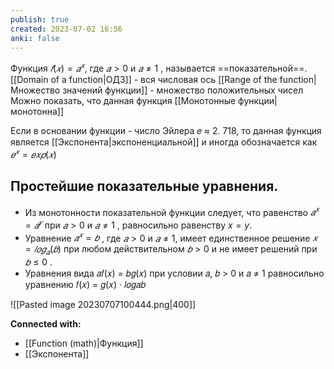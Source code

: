 ```yaml
---
publish: true
created: 2023-07-02 16:56
anki: false
---
```

Функция $𝑓(𝑥) = 𝑎^𝑥$, где $𝑎 > 0$ и $𝑎 ≠ 1$ , называется ==показательной==.
[[Domain of a function|ОДЗ]] - вся числовая ось
[[Range of the function|Множество значений функции]] - множество положительных чисел
Можно показать, что данная функция [[Монотонные функции|монотонна]]

Если в основании функции - число Эйлера 𝑒 ≈ 2. 718, то данная функция является [[Экспонента|экспоненциальной]] и иногда обозначается как $𝑒^𝑥 = 𝑒𝑥𝑝(𝑥)$


## Простейшие показательные уравнения.
- Из монотонности показательной функции следует, что равенство 
  $𝑎^𝑥 = 𝑎^𝑦$ при $𝑎 > 0$ и $𝑎 ≠ 1$ , равносильно равенству $x=y$.
- Уравнение $𝑎^𝑥 = 𝑏$ , где $𝑎 > 0$ и $𝑎 ≠ 1$, имеет единственное решение $𝑥 = 𝑙𝑜𝑔_{𝑎}(𝑏)$ при любом действительном $𝑏 > 0$ и не имеет решений при $𝑏 ≤ 0$ .
- Уравнения вида 𝑎𝑓(𝑥) = 𝑏𝑔(𝑥) при условии 𝑎, 𝑏 > 0 и 𝑎 ≠ 1 равносильно уравнению 𝑓(𝑥) = 𝑔(𝑥) · 𝑙𝑜𝑔𝑎𝑏

![[Pasted image 20230707100444.png|400]]




**Connected with:**
- [[Function (math)|Функция]]
- [[Экспонента]]



